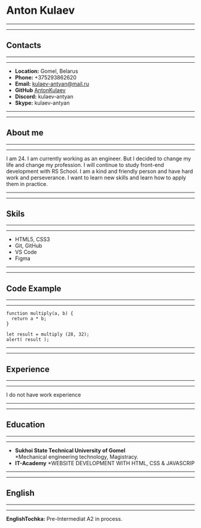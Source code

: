 # Anton Kulaev
******
******
## Contacts 
******
******
* __Location:__ Gomel, Belarus
* __Phone:__ +375293862620
* __Email:__ kulaev-antyan@mail.ru
* __GitHub__ [AntonKulaev](https://github.com/AntonKulaev)
* __Discord:__ kulaev-antyan
* __Skype:__ kulaev-antyan 
*********
*********
## About me
*******
******
I am 24. I am currently working as an engineer. But I decided to change my life and change my profession. I will continue to study front-end development with RS School. I am a kind and friendly person and have hard work and perseverance. I want to learn new skills and learn how to apply them in practice.
******
******
## Skils
*******
*******
* HTML5, CSS3
* Git, GitHub
* VS Code
* Figma
*******
*******
## Code Example
*****
*******
```
function multiply(a, b) {
  return a * b;
}

let result = multiply (28, 32);
alert( result );
```
*******
******
## Experience
******
******
I do not have work experience
*******
*******
## Education
*****
******
* __Sukhoi State Technical University of Gomel__        
    *Mechanical engineering technology, Magistracy.
* __IT-Academy__ 
    *WEBSITE DEVELOPMENT WITH HTML, CSS & JAVASCRIP 
******
******
## English
*****
******
__EnglishTochka:__ Pre-Intermediat A2 in process.
